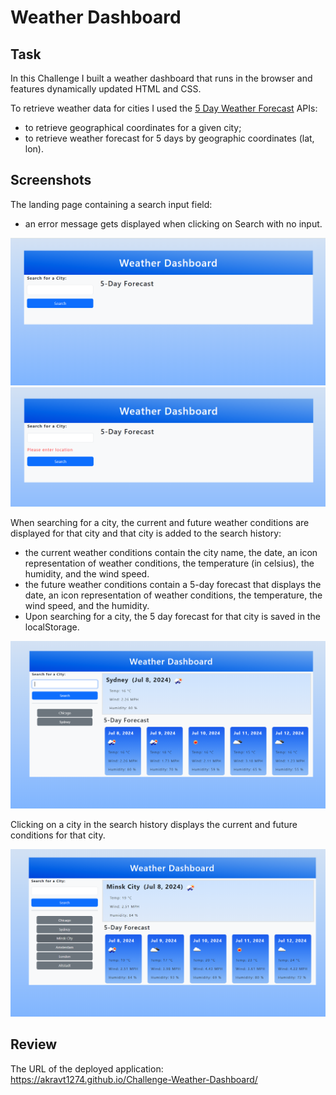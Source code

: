 # Weather Dashboard

## Task

In this Challenge I built a weather dashboard that runs in the browser and features dynamically updated HTML and CSS. 

To retrieve weather data for cities I used the [5 Day Weather Forecast](https://openweathermap.org/forecast5) APIs:
- to retrieve geographical coordinates for a given city;
- to retrieve weather forecast for 5 days by geographic coordinates (lat, lon).

## Screenshots

The landing page containing a search input field:
- an error message gets displayed when clicking on Search with no input.

![alt text](images/image.png)
![alt text](images/image-1.png)

When searching for a city, the current and future weather conditions are displayed for that city and that city is added to the search history:
- the current weather conditions contain the city name, the date, an icon representation of weather conditions, the temperature (in celsius), the humidity, and the wind speed.
- the future weather conditions contain a 5-day forecast that displays the date, an icon representation of weather conditions, the temperature, the wind speed, and the humidity.
- Upon searching for a city, the 5 day forecast for that city is saved in the localStorage.

![alt text](images/image-2.png)

Clicking on a city in the search history displays the current and future conditions for that city.

![alt text](images/image-3.png)

## Review

The URL of the deployed application: https://akravt1274.github.io/Challenge-Weather-Dashboard/
